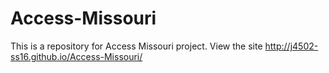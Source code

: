 # Access-Missouri
This is a repository for Access Missouri project. 
View the site http://j4502-ss16.github.io/Access-Missouri/
